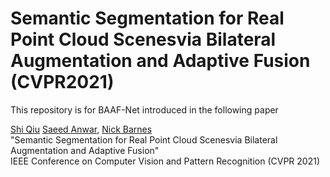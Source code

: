 # Semantic Segmentation for Real Point Cloud Scenesvia Bilateral Augmentation and Adaptive Fusion (CVPR2021)
This repository is for BAAF-Net introduced in the following paper

[Shi Qiu](https://shiqiu0419.github.io/) [Saeed Anwar](https://saeed-anwar.github.io/),  [Nick Barnes](http://users.cecs.anu.edu.au/~nmb/)  
"Semantic Segmentation for Real Point Cloud Scenesvia Bilateral Augmentation and Adaptive Fusion"  
IEEE Conference on Computer Vision and Pattern Recognition (CVPR 2021)
